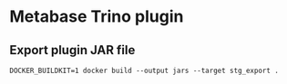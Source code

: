 # Metabase Trino plugin

## Export plugin JAR file

```shell
DOCKER_BUILDKIT=1 docker build --output jars --target stg_export .
```

